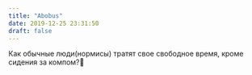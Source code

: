 ```yaml
---
title: "Abobus"
date: 2019-12-25 23:31:50
draft: false
---
```


Как обычные люди(нормисы) тратят свое свободное время, кроме сидения за компом?🤔
